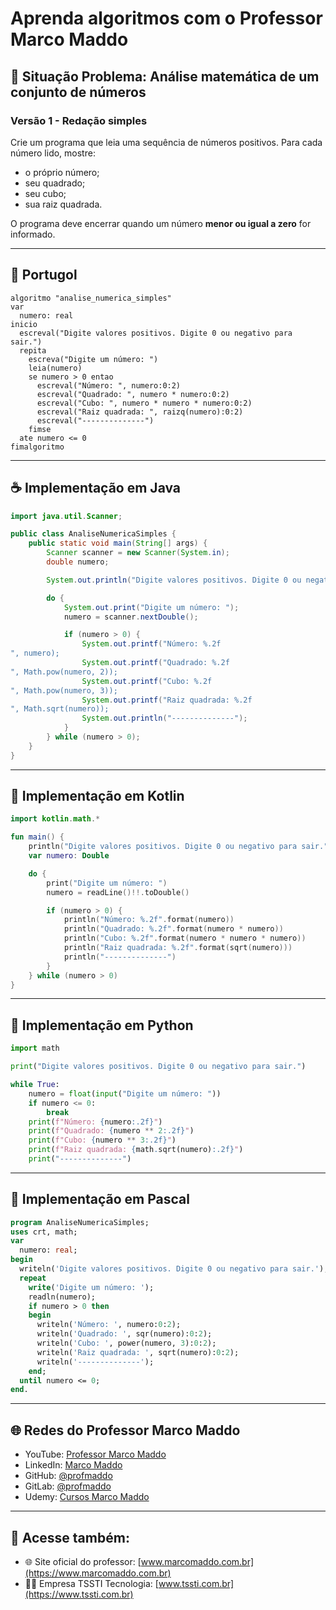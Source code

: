 # Aprenda algoritmos com o Professor Marco Maddo

## 🧠 Situação Problema: Análise matemática de um conjunto de números

### Versão 1 - Redação simples
Crie um programa que leia uma sequência de números positivos. Para cada número lido, mostre:
- o próprio número;
- seu quadrado;
- seu cubo;
- sua raiz quadrada.

O programa deve encerrar quando um número **menor ou igual a zero** for informado.

---

## 💬 Portugol

```portugol
algoritmo "analise_numerica_simples"
var
  numero: real
inicio
  escreval("Digite valores positivos. Digite 0 ou negativo para sair.")
  repita
    escreva("Digite um número: ")
    leia(numero)
    se numero > 0 entao
      escreval("Número: ", numero:0:2)
      escreval("Quadrado: ", numero * numero:0:2)
      escreval("Cubo: ", numero * numero * numero:0:2)
      escreval("Raiz quadrada: ", raizq(numero):0:2)
      escreval("--------------")
    fimse
  ate numero <= 0
fimalgoritmo
```

---
## ☕ Implementação em Java

```java
import java.util.Scanner;

public class AnaliseNumericaSimples {
    public static void main(String[] args) {
        Scanner scanner = new Scanner(System.in);
        double numero;

        System.out.println("Digite valores positivos. Digite 0 ou negativo para sair.");

        do {
            System.out.print("Digite um número: ");
            numero = scanner.nextDouble();

            if (numero > 0) {
                System.out.printf("Número: %.2f
", numero);
                System.out.printf("Quadrado: %.2f
", Math.pow(numero, 2));
                System.out.printf("Cubo: %.2f
", Math.pow(numero, 3));
                System.out.printf("Raiz quadrada: %.2f
", Math.sqrt(numero));
                System.out.println("--------------");
            }
        } while (numero > 0);
    }
}
```

---

## 💙 Implementação em Kotlin

```kotlin
import kotlin.math.*

fun main() {
    println("Digite valores positivos. Digite 0 ou negativo para sair.")
    var numero: Double

    do {
        print("Digite um número: ")
        numero = readLine()!!.toDouble()

        if (numero > 0) {
            println("Número: %.2f".format(numero))
            println("Quadrado: %.2f".format(numero * numero))
            println("Cubo: %.2f".format(numero * numero * numero))
            println("Raiz quadrada: %.2f".format(sqrt(numero)))
            println("--------------")
        }
    } while (numero > 0)
}
```

---

## 🐍 Implementação em Python

```python
import math

print("Digite valores positivos. Digite 0 ou negativo para sair.")

while True:
    numero = float(input("Digite um número: "))
    if numero <= 0:
        break
    print(f"Número: {numero:.2f}")
    print(f"Quadrado: {numero ** 2:.2f}")
    print(f"Cubo: {numero ** 3:.2f}")
    print(f"Raiz quadrada: {math.sqrt(numero):.2f}")
    print("--------------")
```

---

## 🧙 Implementação em Pascal

```pascal
program AnaliseNumericaSimples;
uses crt, math;
var
  numero: real;
begin
  writeln('Digite valores positivos. Digite 0 ou negativo para sair.');
  repeat
    write('Digite um número: ');
    readln(numero);
    if numero > 0 then
    begin
      writeln('Número: ', numero:0:2);
      writeln('Quadrado: ', sqr(numero):0:2);
      writeln('Cubo: ', power(numero, 3):0:2);
      writeln('Raiz quadrada: ', sqrt(numero):0:2);
      writeln('--------------');
    end;
  until numero <= 0;
end.
```

---

## 🌐 Redes do Professor Marco Maddo

- YouTube: [Professor Marco Maddo](https://www.youtube.com/@ProfessorMarcoMaddo)
- LinkedIn: [Marco Maddo](https://www.linkedin.com/in/marcomaddo/)
- GitHub: [@profmaddo](https://github.com/profmaddo)
- GitLab: [@profmaddo](https://gitlab.com/profmaddo)
- Udemy: [Cursos Marco Maddo](https://www.udemy.com/user/marcomaddo/)

---

## 🚀 Acesse também:

- 🌐 Site oficial do professor: [www.marcomaddo.com.br](https://www.marcomaddo.com.br)
- 🧑‍💼 Empresa TSSTI Tecnologia: [www.tssti.com.br](https://www.tssti.com.br)